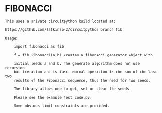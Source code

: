 # FIBONACCI

    This uses a private circuitpython build located at:

    https://github.com/latkinso42/circuitpython branch fib

    Usage:

        import fibonacci as fib

        f = fib.Fibonacci(a,b) creates a fibonacci generator object with
	
        initial seeds a and b. The generate algorithm does not use recursion
        but iteration and is fast. Normal operation is the sum of the last two
        results of the Fibonacci sequence, thus the need for two seeds.

        The library allows one to get, set or clear the seeds.

        Please see the example test code.py.

        Some obvious limit constraints are provided.
